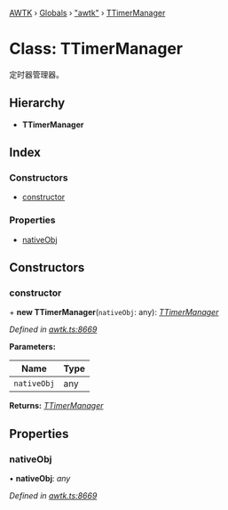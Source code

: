 [AWTK](../README.md) › [Globals](../globals.md) › ["awtk"](../modules/_awtk_.md) › [TTimerManager](_awtk_.ttimermanager.md)

# Class: TTimerManager

定时器管理器。

## Hierarchy

* **TTimerManager**

## Index

### Constructors

* [constructor](_awtk_.ttimermanager.md#constructor)

### Properties

* [nativeObj](_awtk_.ttimermanager.md#nativeobj)

## Constructors

###  constructor

\+ **new TTimerManager**(`nativeObj`: any): *[TTimerManager](_awtk_.ttimermanager.md)*

*Defined in [awtk.ts:8669](https://github.com/zlgopen/awtk-binding/blob/d9c773a/tools/code_gen/js/output/awtk.ts#L8669)*

**Parameters:**

Name | Type |
------ | ------ |
`nativeObj` | any |

**Returns:** *[TTimerManager](_awtk_.ttimermanager.md)*

## Properties

###  nativeObj

• **nativeObj**: *any*

*Defined in [awtk.ts:8669](https://github.com/zlgopen/awtk-binding/blob/d9c773a/tools/code_gen/js/output/awtk.ts#L8669)*
